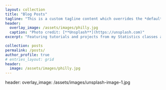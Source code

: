 ```yaml
---
layout: collection
title: "Blog Posts"
tagline: "This is a custom tagline content which overrides the *default* page excerpt."
header:
  overlay_image: /assets/images/philly.jpg
  caption: "Photo credit: [**Unsplash**](https://unsplash.com)"
excerpt: "Featuring tutorials and projects from my Statistics classes at Brigham Young University."

collection: posts
permalink: /posts/
author_profile: true
# entries_layout: grid
header:
  image: /assets/images/philly.jpg
---
```




header:
  overlay_image: /assets/images/unsplash-image-1.jpg
  

